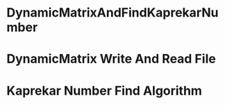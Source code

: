 # DynamicMatrixAndFindKaprekarNumber
# DynamicMatrix Write And Read File
# Kaprekar Number Find Algorithm
